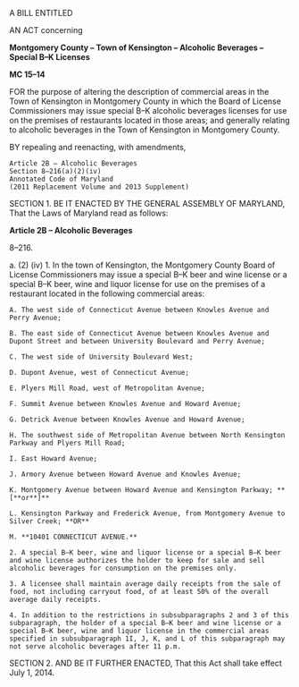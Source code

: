 A BILL ENTITLED AN ACT concerning**Montgomery County – Town of Kensington – Alcoholic Beverages – Special B–K Licenses** **MC 15–14** FOR the purpose of altering the description of commercial areas in the Town of Kensington in Montgomery County in which the Board of License Commissioners may issue special B–K alcoholic beverages licenses for use on the premises of restaurants located in those areas; and generally relating to alcoholic beverages in the Town of Kensington in Montgomery County. BY repealing and reenacting, with amendments,	Article 2B – Alcoholic Beverages	Section 8–216(a)(2)(iv) 	Annotated Code of Maryland 
	(2011 Replacement Volume and 2013 Supplement)

SECTION 1. BE IT ENACTED BY THE GENERAL ASSEMBLY OF MARYLAND, That the Laws of Maryland read as follows: **Article 2B – Alcoholic Beverages** 8–216. a. (2) (iv) 1. In the town of Kensington, the Montgomery County Board of License Commissioners may issue a special B–K beer and wine license or a special B–K beer, wine and liquor license for use on the premises of a restaurant located in the following commercial areas: 	A. The west side of Connecticut Avenue between Knowles Avenue and Perry Avenue; 
	B. The east side of Connecticut Avenue between Knowles Avenue and Dupont Street and between University Boulevard and Perry Avenue; 	C. The west side of University Boulevard West; 	D. Dupont Avenue, west of Connecticut Avenue; 	E. Plyers Mill Road, west of Metropolitan Avenue; 	F. Summit Avenue between Knowles Avenue and Howard Avenue;	G. Detrick Avenue between Knowles Avenue and Howard Avenue;	H. The southwest side of Metropolitan Avenue between North Kensington Parkway and Plyers Mill Road; 	I. East Howard Avenue; 	J. Armory Avenue between Howard Avenue and Knowles Avenue; 	K. Montgomery Avenue between Howard Avenue and Kensington Parkway; **[**or**]**	L. Kensington Parkway and Frederick Avenue, from Montgomery Avenue to Silver Creek; **OR** 	M. **10401 CONNECTICUT AVENUE.** 	2. A special B–K beer, wine and liquor license or a special B–K beer and wine license authorizes the holder to keep for sale and sell alcoholic beverages for consumption on the premises only.	3. A licensee shall maintain average daily receipts from the sale of food, not including carryout food, of at least 50% of the overall average daily receipts. 	4. In addition to the restrictions in subsubparagraphs 2 and 3 of this subparagraph, the holder of a special B–K beer and wine license or a special B–K beer, wine and liquor license in the commercial areas specified in subsubparagraph 1I, J, K, and L of this subparagraph may not serve alcoholic beverages after 11 p.m. SECTION 2. AND BE IT FURTHER ENACTED, That this Act shall take effect July 1, 2014.